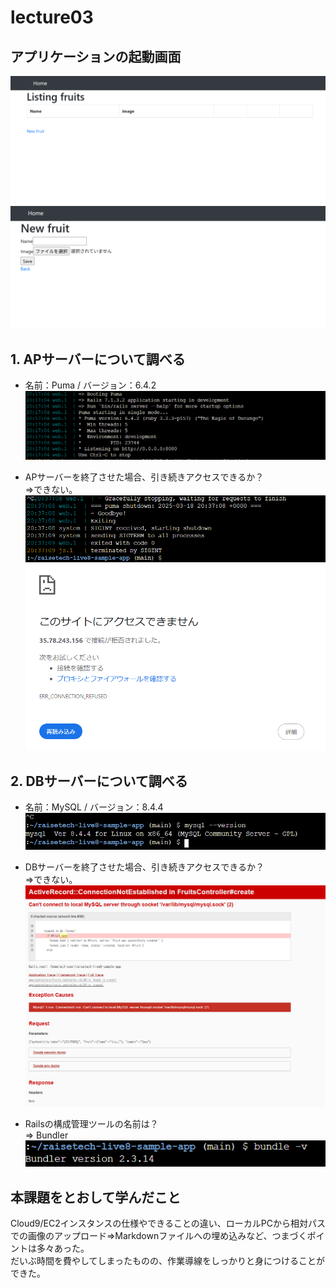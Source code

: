# lecture03

## アプリケーションの起動画面

![app_start](images/lecture03/1_app_start.png)  
![app_start2](images/lecture03/2_app_start2.png)

## 1. APサーバーについて調べる

- 名前：Puma / バージョン：6.4.2  
![ap_name_ver](images/lecture03/3_application_server_name_and_version.png)

- APサーバーを終了させた場合、引き続きアクセスできるか？  
⇒できない。  
![ap_access](images/lecture03/4_accessibility_when_application_server_is_stopped.png)  
![ap_access2](images/lecture03/5_accessibility_when_application_server_is_stopped_2.png)

## 2. DBサーバーについて調べる

- 名前：MySQL / バージョン：8.4.4  
![DB_name_ver](images/lecture03/6_database_server_name_and_version.png)

- DBサーバーを終了させた場合、引き続きアクセスできるか？  
⇒できない。  
![db_access](images/lecture03/7_accessibility_when_database_server_is_stopped.png)

- Railsの構成管理ツールの名前は？  
⇒ Bundler  
![rails_configuration](images/lecture03/8_rails_configuration_management_tool.png)

## 本課題をとおして学んだこと

Cloud9/EC2インスタンスの仕様やできることの違い、ローカルPCから相対パスでの画像のアップロード⇒Markdownファイルへの埋め込みなど、つまづくポイントは多々あった。  
だいぶ時間を費やしてしまったものの、作業導線をしっかりと身につけることができた。
